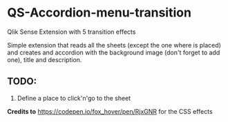 # QS-Accordion-menu-transition
Qlik Sense Extension with 5 transition effects 

Simple extension that reads all the sheets (except the one where is placed) and creates and accordion with the background image (don't forget to add one), title and description.


## TODO: 
1. Define a place to click'n'go to the sheet


**Credits to** https://codepen.io/fox_hover/pen/RjxGNR for the CSS effects
